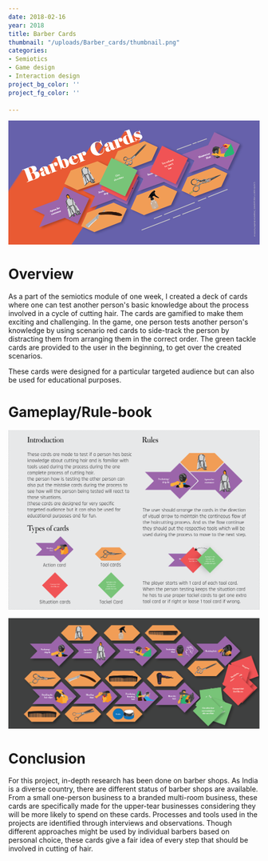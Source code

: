 ```yaml
---
date: 2018-02-16
year: 2018
title: Barber Cards
thumbnail: "/uploads/Barber_cards/thumbnail.png"
categories:
- Semiotics
- Game design
- Interaction design
project_bg_color: ''
project_fg_color: ''

---
```


![](/uploads/Barber_cards/poster.png)

# Overview
As a part of the semiotics module of one week, I created a deck of cards where one can test another person's basic knowledge about the process involved in a cycle of cutting hair. The cards are gamified to make them exciting and challenging. In the game, one person tests another person's knowledge by using scenario red cards to side-track the person by distracting them from arranging them in the correct order. The green tackle cards are provided to the user in the beginning, to get over the created scenarios. 

These cards were designed for a particular targeted audience but can also be used for educational purposes.

# Gameplay/Rule-book
![](/uploads/Barber_cards/booklet.png)

![](/uploads/Barber_cards/cardpattern.png)


# Conclusion
For this project, in-depth research has been done on barber shops. As India is a diverse country, there are different status of barber shops are available. From a small one-person business to a branded multi-room business, these cards are specifically made for the upper-tear businesses considering they will be more likely to spend on these cards. Processes and tools used in the projects are identified through interviews and observations. Though different approaches might be used by individual barbers based on personal choice, these cards give a fair idea of every step that should be involved in cutting of hair.
